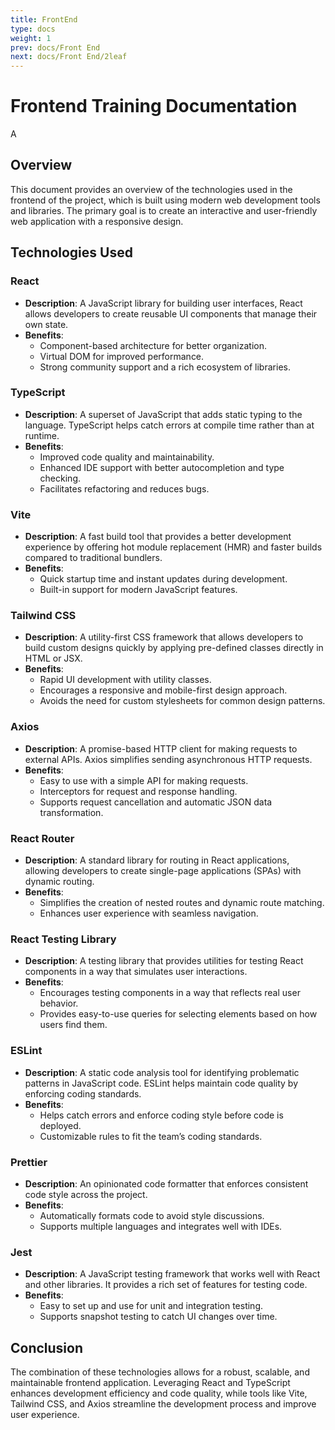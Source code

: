 ```yaml
---
title: FrontEnd
type: docs
weight: 1
prev: docs/Front End
next: docs/Front End/2leaf
---
```


# Frontend Training Documentation
A
## Overview

This document provides an overview of the technologies used in the frontend of the project, which is built using modern web development tools and libraries. The primary goal is to create an interactive and user-friendly web application with a responsive design.

## Technologies Used

### React

- **Description**: A JavaScript library for building user interfaces, React allows developers to create reusable UI components that manage their own state.
- **Benefits**:
  - Component-based architecture for better organization.
  - Virtual DOM for improved performance.
  - Strong community support and a rich ecosystem of libraries.

### TypeScript

- **Description**: A superset of JavaScript that adds static typing to the language. TypeScript helps catch errors at compile time rather than at runtime.
- **Benefits**:
  - Improved code quality and maintainability.
  - Enhanced IDE support with better autocompletion and type checking.
  - Facilitates refactoring and reduces bugs.

### Vite

- **Description**: A fast build tool that provides a better development experience by offering hot module replacement (HMR) and faster builds compared to traditional bundlers.
- **Benefits**:
  - Quick startup time and instant updates during development.
  - Built-in support for modern JavaScript features.

### Tailwind CSS

- **Description**: A utility-first CSS framework that allows developers to build custom designs quickly by applying pre-defined classes directly in HTML or JSX.
- **Benefits**:
  - Rapid UI development with utility classes.
  - Encourages a responsive and mobile-first design approach.
  - Avoids the need for custom stylesheets for common design patterns.

### Axios

- **Description**: A promise-based HTTP client for making requests to external APIs. Axios simplifies sending asynchronous HTTP requests.
- **Benefits**:
  - Easy to use with a simple API for making requests.
  - Interceptors for request and response handling.
  - Supports request cancellation and automatic JSON data transformation.

### React Router

- **Description**: A standard library for routing in React applications, allowing developers to create single-page applications (SPAs) with dynamic routing.
- **Benefits**:
  - Simplifies the creation of nested routes and dynamic route matching.
  - Enhances user experience with seamless navigation.

### React Testing Library

- **Description**: A testing library that provides utilities for testing React components in a way that simulates user interactions.
- **Benefits**:
  - Encourages testing components in a way that reflects real user behavior.
  - Provides easy-to-use queries for selecting elements based on how users find them.

### ESLint

- **Description**: A static code analysis tool for identifying problematic patterns in JavaScript code. ESLint helps maintain code quality by enforcing coding standards.
- **Benefits**:
  - Helps catch errors and enforce coding style before code is deployed.
  - Customizable rules to fit the team’s coding standards.

### Prettier

- **Description**: An opinionated code formatter that enforces consistent code style across the project.
- **Benefits**:
  - Automatically formats code to avoid style discussions.
  - Supports multiple languages and integrates well with IDEs.

### Jest

- **Description**: A JavaScript testing framework that works well with React and other libraries. It provides a rich set of features for testing code.
- **Benefits**:
  - Easy to set up and use for unit and integration testing.
  - Supports snapshot testing to catch UI changes over time.

## Conclusion

The combination of these technologies allows for a robust, scalable, and maintainable frontend application. Leveraging React and TypeScript enhances development efficiency and code quality, while tools like Vite, Tailwind CSS, and Axios streamline the development process and improve user experience.